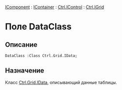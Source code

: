 ﻿---
Link: Com.Ctrl.IGrid.@DataClass
---

[IComponent](topic:Com.Custom.ComClasses.IComponent.Default) :
[IContainer](topic:Com.Custom.ComClasses.IContainer.Default) :
[Ctrl.IControl](topic:Com.Custom.ComClasses.Ctrl.IControl.Default) :
[Ctrl.IGrid](Default)

# Поле DataClass

## Описание

    DataClass :Class Ctrl.Grid.IData;

## Назначение

Класс [Ctrl.Grid.IData](topic:Com.Custom.ComClasses.Ctrl.Grid.IData.Default),
описывающий данные таблицы.



